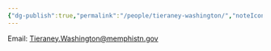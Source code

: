 ```yaml
---
{"dg-publish":true,"permalink":"/people/tieraney-washington/","noteIcon":"","created":"2025-01-31T15:15:45.527-06:00"}
---
```



Email: Tieraney.Washington@memphistn.gov
